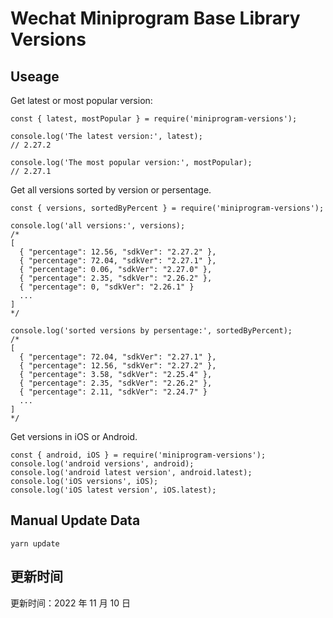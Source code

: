 
# Wechat Miniprogram Base Library Versions

## Useage

Get latest or most popular version:

```;
const { latest, mostPopular } = require('miniprogram-versions');

console.log('The latest version:', latest);
// 2.27.2

console.log('The most popular version:', mostPopular);
// 2.27.1

```

Get all versions sorted by version or persentage.

```
const { versions, sortedByPercent } = require('miniprogram-versions');

console.log('all versions:', versions);
/*
[
  { "percentage": 12.56, "sdkVer": "2.27.2" },
  { "percentage": 72.04, "sdkVer": "2.27.1" },
  { "percentage": 0.06, "sdkVer": "2.27.0" },
  { "percentage": 2.35, "sdkVer": "2.26.2" },
  { "percentage": 0, "sdkVer": "2.26.1" }
  ...
]
*/

console.log('sorted versions by persentage:', sortedByPercent);
/*
[
  { "percentage": 72.04, "sdkVer": "2.27.1" },
  { "percentage": 12.56, "sdkVer": "2.27.2" },
  { "percentage": 3.58, "sdkVer": "2.25.4" },
  { "percentage": 2.35, "sdkVer": "2.26.2" },
  { "percentage": 2.11, "sdkVer": "2.24.7" }
  ...
]
*/
```

Get versions in iOS or Android.

```
const { android, iOS } = require('miniprogram-versions');
console.log('android versions', android);
console.log('android latest version', android.latest);
console.log('iOS versions', iOS);
console.log('iOS latest version', iOS.latest);
```

## Manual Update Data

```
yarn update
```

## 更新时间

更新时间：2022 年 11 月 10 日
